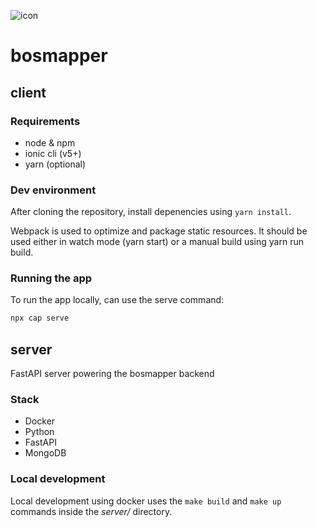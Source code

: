![icon](https://github.com/damienallen/bosmapper/blob/main/client/public/assets/icon/favicon.png)

# bosmapper

## client

### Requirements

- node & npm
- ionic cli (v5+)
- yarn (optional)

### Dev environment

After cloning the repository, install depenencies using `yarn install`.

Webpack is used to optimize and package static resources. It should be used either in watch mode (yarn start) or a manual build using yarn run build.

### Running the app

To run the app locally, can use the serve command:

```bash
npx cap serve
```

## server

FastAPI server powering the bosmapper backend

### Stack

- Docker
- Python
- FastAPI
- MongoDB

### Local development

Local development using docker uses the `make build` and `make up` commands inside the _server/_ directory.

